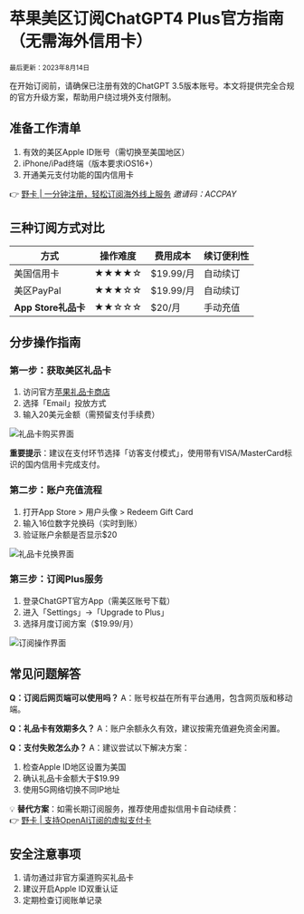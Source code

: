 # 苹果美区订阅ChatGPT4 Plus官方指南（无需海外信用卡）

<p><small>最后更新：2023年8月14日</small></p>

在开始订阅前，请确保已注册有效的ChatGPT 3.5版本账号。本文将提供完全合规的官方升级方案，帮助用户绕过境外支付限制。

## 准备工作清单
1. 有效的美区Apple ID账号（需切换至美国地区）
2. iPhone/iPad终端（版本要求iOS16+）
3. 开通美元支付功能的国内信用卡

👉 [野卡 | 一分钟注册，轻松订阅海外线上服务](https://bbtdd.com/yeka)
*邀请码：ACCPAY*

## 三种订阅方式对比

| 方式             | 操作难度 | 费用成本 | 续订便利性 |
|------------------|----------|----------|------------|
| 美国信用卡       | ★★★★☆    | $19.99/月 | 自动续订   |
| 美区PayPal       | ★★★☆☆    | $19.99/月 | 自动续订   |
| **App Store礼品卡** | ★★☆☆☆    | $20/月    | 手动充值   |

## 分步操作指南

### 第一步：获取美区礼品卡
1. 访问官方[苹果礼品卡商店](https://www.apple.com/shop/buy-giftcard/giftcard)
2. 选择「Email」投放方式
3. 输入20美元金额（需预留支付手续费）

![礼品卡购买界面](https://bbtdd.com/wp-content/uploads/img/368645163074.webp)

**重要提示**：建议在支付环节选择「访客支付模式」，使用带有VISA/MasterCard标识的国内信用卡完成支付。

### 第二步：账户充值流程
1. 打开App Store > 用户头像 > Redeem Gift Card
2. 输入16位数字兑换码（实时到账）
3. 验证账户余额是否显示$20

![礼品卡兑换界面](https://bbtdd.com/wp-content/uploads/img/746673447372.webp)

### 第三步：订阅Plus服务
1. 登录ChatGPT官方App（需美区账号下载）
2. 进入「Settings」→「Upgrade to Plus」
3. 选择月度订阅方案（$19.99/月）

![订阅操作界面](https://bbtdd.com/wp-content/uploads/img/17047685.webp)

## 常见问题解答

**Q：订阅后网页端可以使用吗？**
A：账号权益在所有平台通用，包含网页版和移动端。

**Q：礼品卡有效期多久？**
A：账户余额永久有效，建议按需充值避免资金闲置。

**Q：支付失败怎么办？**
A：建议尝试以下解决方案：
1. 检查Apple ID地区设置为美国
2. 确认礼品卡金额大于$19.99
3. 使用5G网络切换不同IP地址

💡 **替代方案**：如需长期订阅服务，推荐使用虚拟信用卡自动续费：  
👉 [野卡 | 支持OpenAI订阅的虚拟支付卡](https://bbtdd.com/yeka)

## 安全注意事项
1. 请勿通过非官方渠道购买礼品卡
2. 建议开启Apple ID双重认证
3. 定期检查订阅账单记录
